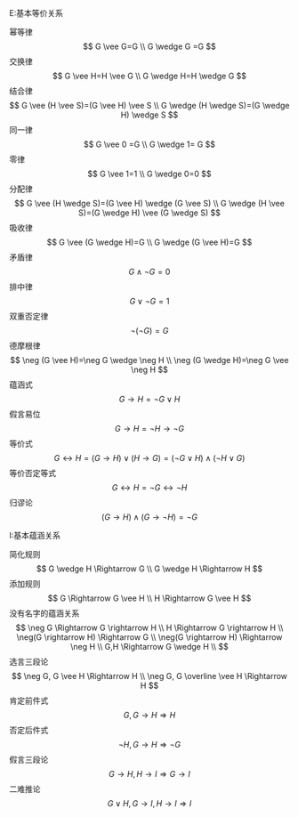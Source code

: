 
E:基本等价关系

幂等律
$$
G \vee G=G \\
G \wedge G =G
$$
交换律
$$
G \vee H=H \vee G \\
G \wedge H=H \wedge G 
$$
结合律
$$
G \vee (H \vee S)=(G \vee H) \vee S \\
G \wedge (H \wedge S)=(G \wedge H) \wedge S
$$
同一律
$$
G \vee 0 =G \\
G \wedge 1= G
$$
零律
$$
G \vee 1=1 \\
G \wedge 0=0
$$
分配律
$$
G \vee (H \wedge S)=(G \vee H) \wedge (G \vee S) \\
G \wedge (H \vee S)=(G \wedge H) \vee (G \wedge S)
$$
吸收律
$$
G \vee (G \wedge H)=G \\
G \wedge (G \vee H)=G
$$
矛盾律
$$
G \wedge \neg G=0
$$
排中律
$$
G \vee \neg G =1
$$
双重否定律
$$
\neg(\neg G)=G
$$
德摩根律
$$
\neg (G \vee H)=\neg G \wedge \neg H \\
\neg (G \wedge H)=\neg G \vee \neg H
$$
蕴涵式
$$
G \rightarrow H=\neg G \vee H
$$
假言易位
$$
G \rightarrow H=\neg H \rightarrow \neg G
$$
等价式
$$
G \leftrightarrow H=(G \rightarrow H) \vee (H \rightarrow G)=(\neg G \vee H) \wedge (\neg H \vee G)
$$
等价否定等式
$$
G \leftrightarrow H=\neg G \leftrightarrow \neg H
$$
归谬论
$$
(G \rightarrow H) \wedge (G \rightarrow \neg H) = \neg G
$$

I:基本蕴涵关系

简化规则
$$
G \wedge H \Rightarrow G \\
G \wedge H \Rightarrow H
$$
添加规则
$$
G \Rightarrow G \vee H \\
H \Rightarrow G \vee H
$$
没有名字的蕴涵关系
$$
\neg G \Rightarrow G \rightarrow H \\
H \Rightarrow G \rightarrow H \\
\neg(G \rightarrow H) \Rightarrow G \\
\neg(G \rightarrow H) \Rightarrow \neg H \\
G,H \Rightarrow G \wedge H \\
$$
选言三段论
$$
\neg G, G \vee H \Rightarrow H \\
\neg G, G \overline \vee H \Rightarrow H
$$
肯定前件式
$$
G,G \rightarrow H \Rightarrow H
$$
否定后件式
$$
\neg H, G \rightarrow H \Rightarrow \neg G
$$
假言三段论
$$
G \rightarrow H,H \rightarrow I \Rightarrow G \rightarrow I
$$
二难推论
$$
G \vee H,G \rightarrow I, H \rightarrow I\Rightarrow I
$$